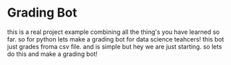 # Grading Bot
this is a real project example combining all the thing's you have learned so far. so for python lets make a grading bot for data science teahcers!
this bot just grades froma csv file. and is simple but hey we are just starting. so lets do this and make a grading bot!

